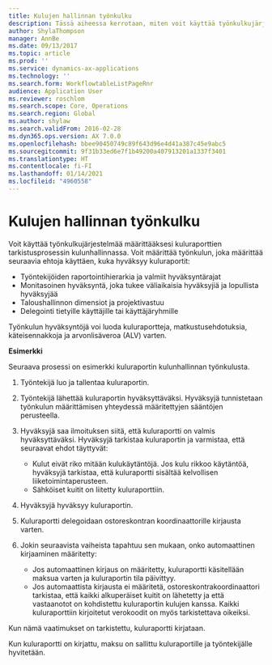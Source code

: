 ```yaml
---
title: Kulujen hallinnan työnkulku
description: Tässä aiheessa kerrotaan, miten voit käyttää työnkulkujärjestelmää Microsoft Dynamics 365 Finance -järjestelmässä ja määrittää kuluraporttien tarkistusprosessin kulunhallinnassa.
author: ShylaThompson
manager: AnnBe
ms.date: 09/13/2017
ms.topic: article
ms.prod: ''
ms.service: dynamics-ax-applications
ms.technology: ''
ms.search.form: WorkflowtableListPageRnr
audience: Application User
ms.reviewer: roschlom
ms.search.scope: Core, Operations
ms.search.region: Global
ms.author: shylaw
ms.search.validFrom: 2016-02-28
ms.dyn365.ops.version: AX 7.0.0
ms.openlocfilehash: bbee90450749c89f643d96e4d41a387c45e9abc5
ms.sourcegitcommit: 9f31b33ed6e7f1b49200a407913201a1337f3401
ms.translationtype: HT
ms.contentlocale: fi-FI
ms.lasthandoff: 01/14/2021
ms.locfileid: "4960558"
---
```

# <a name="expense-management-workflow"></a>Kulujen hallinnan työnkulku

Voit käyttää työnkulkujärjestelmää määrittääksesi kuluraporttien tarkistusprosessin kulunhallinnassa. Voit määrittää työnkulun, joka määrittää seuraavia ehtoja käyttäen, kuka hyväksyy kuluraportit:

- Työntekijöiden raportointihierarkia ja valmiit hyväksyntärajat
- Monitasoinen hyväksyntä, joka tukee väliaikaisia hyväksyjiä ja lopullista hyväksyjää
- Taloushallinnon dimensiot ja projektivastuu
- Delegointi tietyille käyttäjille tai käyttäjäryhmille

Työnkulun hyväksyntöjä voi luoda kuluraportteja, matkustusehdotuksia, käteisennakkoja ja arvonlisäveroa (ALV) varten.

**Esimerkki**

Seuraava prosessi on esimerkki kuluraportin kulunhallinnan työnkulusta.

1. Työntekijä luo ja tallentaa kuluraportin.
2. Työntekijä lähettää kuluraportin hyväksyttäväksi. Hyväksyjä tunnistetaan työnkulun määrittämisen yhteydessä määritettyjen sääntöjen perusteella.
3. Hyväksyjä saa ilmoituksen siitä, että kuluraportti on valmis hyväksyttäväksi. Hyväksyjä tarkistaa kuluraportin ja varmistaa, että seuraavat ehdot täyttyvät:

    - Kulut eivät riko mitään kulukäytäntöjä. Jos kulu rikkoo käytäntöä, hyväksyjä tarkistaa, että kuluraportti sisältää kelvollisen liiketoimintaperusteen.
    - Sähköiset kuitit on liitetty kuluraporttiin.

4. Hyväksyjä hyväksyy kuluraportin.
5. Kuluraportti delegoidaan ostoreskontran koordinaattorille kirjausta varten.
6. Jokin seuraavista vaiheista tapahtuu sen mukaan, onko automaattinen kirjaaminen määritetty:

    - Jos automaattinen kirjaus on määritetty, kuluraportti käsitellään maksua varten ja kuluraportin tila päivittyy.
    - Jos automaattista kirjausta ei määritetä, ostoreskontrakoordinaattori tarkistaa, että kaikki alkuperäiset kuitit on lähetetty ja että vastaanotot on kohdistettu kuluraportin kulujen kanssa. Kaikki kuluraporttiin kirjoitetut verokoodit on myös tarkistettava oikeiksi.

Kun nämä vaatimukset on tarkistettu, kuluraportti kirjataan.

Kun kuluraportti on kirjattu, maksu on sallittu kuluraportille ja työntekijälle hyvitetään.
